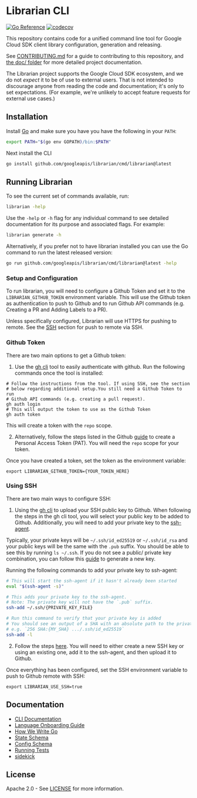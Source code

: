 # Librarian CLI

[![Go Reference](https://pkg.go.dev/badge/github.com/googleapis/librarian/cmd/librarian.svg)](https://pkg.go.dev/github.com/googleapis/librarian/cmd/librarian)
[![codecov](https://codecov.io/github/googleapis/librarian/graph/badge.svg?token=33d3L7Y0gN)](https://codecov.io/github/googleapis/librarian)

This repository contains code for a unified command line tool for
Google Cloud SDK client library configuration, generation and releasing.

See [CONTRIBUTING.md](CONTRIBUTING.md) for a guide to contributing to this repository,
and [the doc/ folder](doc/) for more detailed project documentation.

The Librarian project supports the Google Cloud SDK ecosystem, and
we do not *expect* it to be of use to external users. That is not
intended to discourage anyone from reading the code and documentation;
it's only to set expectations. (For example, we're unlikely to accept
feature requests for external use cases.)

## Installation

Install [Go](https://go.dev/doc/install) and make sure you have you have the
following in your `PATH`:

```sh
export PATH="$(go env GOPATH)/bin:$PATH"
```

Next install the CLI

```sh
go install github.com/googleapis/librarian/cmd/librarian@latest
```

## Running Librarian

To see the current set of commands available, run:

```sh
librarian -help
```

Use the `-help` or `-h` flag for any individual command to see detailed
documentation for its purpose and associated flags. For example:

```sh
librarian generate -h
```

Alternatively, if you prefer not to have librarian installed you can use the Go
command to run the latest released version:

```sh
go run github.com/googleapis/librarian/cmd/librarian@latest -help
```

### Setup and Configuration
To run librarian, you will need to configure a Github Token and set it to the `LIBRARIAN_GITHUB_TOKEN` environment variable. This will use the Github token as authentication to push to Github and to run Github API commands (e.g. Creating a PR and Adding Labels to a PR).

Unless specifically configured, Librarian will use HTTPS for pushing to remote. See the [SSH](#using-ssh) section for push to remote via SSH.

### Github Token
There are two main options to get a Github token:
1. Use the [gh cli](https://cli.github.com/) tool to easily authenticate with github. Run the following commands once the tool is installed:
```shell
# Follow the instructions from the tool. If using SSH, see the section
# below regarding additional setup.You still need a Github Token to run
# Github API commands (e.g. creating a pull request).
gh auth login 
# This will output the token to use as the Github Token
gh auth token
```
This will create a token with the `repo` scope.

2. Alternatively, follow the steps listed in the Github [guide](https://docs.github.com/en/authentication/keeping-your-account-and-data-secure/managing-your-personal-access-tokens#creating-a-personal-access-token-classic) to create a Personal Access Token (PAT). You will need the `repo` scope for your token.

Once you have created a token, set the token as the environment variable:
```shell
export LIBRARIAN_GITHUB_TOKEN={YOUR_TOKEN_HERE}
```

### Using SSH
There are two main ways to configure SSH:
1. Using the [gh cli](https://cli.github.com/) to upload your SSH public key to Github. When following the steps in the gh cli tool, you will select your public key to be added to Github. Additionally, you will need to add your private key to the [ssh-agent](https://linux.die.net/man/1/ssh-agent).

Typically, your private keys will be `~/.ssh/id_ed25519` or `~/.ssh/id_rsa` and your public keys will be the same with the `.pub` suffix. You should be able to see this by running `ls ~/.ssh`. If you do not see a public/ private key combination, you can follow this [guide](https://docs.github.com/en/authentication/connecting-to-github-with-ssh/generating-a-new-ssh-key-and-adding-it-to-the-ssh-agent) to generate a new key.

Running the following commands to add your private key to ssh-agent:
```sh
# This will start the ssh-agent if it hasn't already been started
eval "$(ssh-agent -s)"

# This adds your private key to the ssh-agent.
# Note: The private key will not have the `.pub` suffix.
ssh-add ~/.ssh/{PRIVATE_KEY_FILE}

# Run this command to verify that your private key is added
# You should see an output of a SHA with an absolute path to the private key
# e.g. `256 SHA:{MY_SHA} .../.ssh/id_ed25519`
ssh-add -l
```

2. Follow the steps [here](https://docs.github.com/en/authentication/connecting-to-github-with-ssh). You will need to either create a new SSH key or using an existing one, add it to the ssh-agent, and then upload it to Github.

Once everything has been configured, set the SSH environment variable to push to Github remote with SSH:
```shell
export LIBRARIAN_USE_SSH=true
```

## Documentation

- [CLI Documentation](https://pkg.go.dev/github.com/googleapis/librarian/cmd/librarian)
- [Language Onboarding Guide](doc/language-onboarding.md)
- [How We Write Go](doc/howwewritego.md)
- [State Schema](doc/state-schema.md)
- [Config Schema](doc/config-schema.md)
- [Running Tests](doc/testing.md)
- [sidekick](doc/sidekick.md)

## License

Apache 2.0 - See [LICENSE](LICENSE) for more information.
